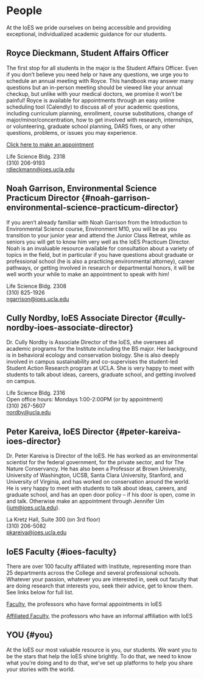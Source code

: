 # People

At the IoES we pride ourselves on being accessible and providing exceptional, individualized academic guidance for our students.

## Royce Dieckmann, Student Affairs Officer

The first stop for all students in the major is the Student Affairs Officer. Even if you don’t believe you need help or have any questions, we urge you to schedule an annual meeting with Royce. This handbook may answer many questions but an in-person meeting should be viewed like your annual checkup, but unlike with your medical doctors, we promise it won’t be painful! Royce is available for appointments through an easy online scheduling tool \(Calendly\) to discuss all of your academic questions, including curriculum planning, enrollment, course substitutions, change of major/minor/concentration, how to get involved with research, internships, or volunteering, graduate school planning, DARS fixes, or any other questions, problems, or issues you may experience.

[Click here to make an appointment](https://calendly.com/rdieckmann/30min/)

Life Science Bldg. 2318  
\(310\) 206-9193  
[rdieckmann@ioes.ucla.edu](mailto:rdieckmann@ioes.ucla.edu)

## Noah Garrison, Environmental Science Practicum Director {#noah-garrison-environmental-science-practicum-director}

If you aren’t already familiar with Noah Garrison from the Introduction to Environmental Science course, Environment M10, you will be as you transition to your junior year and attend the Junior Class Retreat, while as seniors you will get to know him very well as the IoES Practicum Director. Noah is an invaluable resource available for consultation about a variety of topics in the field, but in particular if you have questions about graduate or professional school \(he is also a practicing environmental attorney\), career pathways, or getting involved in research or departmental honors, it will be well worth your while to make an appointment to speak with him!

Life Science Bldg. 2308  
\(310\) 825-1926  
[ngarrison@ioes.ucla.edu](mailto:ngarrison@ioes.ucla.edu)

## Cully Nordby, IoES Associate Director {#cully-nordby-ioes-associate-director}

Dr. Cully Nordby is Associate Director of the IoES, she oversees all academic programs for the Institute including the BS major. Her background is in behavioral ecology and conservation biology. She is also deeply involved in campus sustainability and co-supervises the student-led Student Action Research program at UCLA. She is very happy to meet with students to talk about ideas, careers, graduate school, and getting involved on campus.

Life Science Bldg. 2316  
Open office hours: Mondays 1:00-2:00PM \(or by appointment\)  
\(310\) 267-5607  
[nordby@ucla.edu](mailto:nordby@ucla.edu)

## Peter Kareiva, IoES Director {#peter-kareiva-ioes-director}

Dr. Peter Kareiva is Director of the IoES. He has worked as an environmental scientist for the federal government, for the private sector, and for The Nature Conservancy. He has also been a Professor at Brown University, University of Washington, UCSB, Santa Clara University, Stanford, and University of Virginia, and has worked on conservation around the world. He is very happy to meet with students to talk about ideas, careers, and graduate school, and has an open door policy – if his door is open, come in and talk. Otherwise make an appointment through Jennifer Um \(jum@ioes.ucla.edu\).

La Kretz Hall, Suite 300 \(on 3rd floor\)  
\(310\) 206-5082  
[pkareiva@ioes.ucla.edu](mailto:pkareiva@ioes.ucla.edu)

## IoES Faculty {#ioes-faculty}

There are over 100 faculty affiliated with Institute, representing more than 25 departments across the College and several professional schools. Whatever your passion, whatever you are interested in, seek out faculty that are doing research that interests you, seek their advice, get to know them. See links below for full list.

[Faculty](https://www.ioes.ucla.edu/people/?ioesrole=faculty), the professors who have formal appointments in IoES

[Affiliated Faculty](https://www.ioes.ucla.edu/people/?ioesrole=affiliate-faculty), the professors who have an informal affiliation with IoES

## **YOU** {#you}

At the IoES our most valuable resource is you, our students. We want you to be the stars that help the IoES shine brightly. To do that, we need to know what you’re doing and to do that, we’ve set up platforms to help you share your stories with the world.

